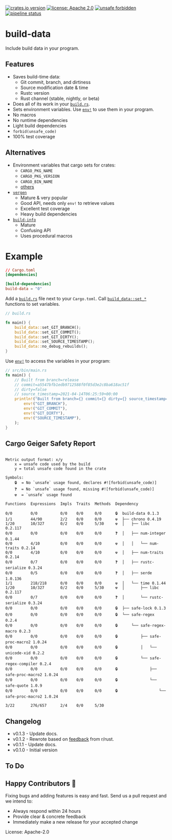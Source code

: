 [![crates.io version](https://img.shields.io/crates/v/build-data.svg)](https://crates.io/crates/build-data)
[![license: Apache 2.0](https://gitlab.com/leonhard-llc/ops/-/raw/main/license-apache-2.0.svg)](https://gitlab.com/leonhard-llc/ops/-/raw/main/build-data/LICENSE)
[![unsafe forbidden](https://gitlab.com/leonhard-llc/ops/-/raw/main/unsafe-forbidden.svg)](https://github.com/rust-secure-code/safety-dance/)
[![pipeline status](https://gitlab.com/leonhard-llc/ops/badges/main/pipeline.svg)](https://gitlab.com/leonhard-llc/ops/-/pipelines)

# build-data

Include build data in your program.

## Features
- Saves build-time data:
  - Git commit, branch, and dirtiness
  - Source modification date & time
  - Rustc version
  - Rust channel (stable, nightly, or beta)
- Does all of its work in your
  [`build.rs`](https://doc.rust-lang.org/cargo/reference/build-scripts.html).
- Sets environment variables.
  Use [`env!`](https://doc.rust-lang.org/core/macro.env.html) to use them
  in your program.
- No macros
- No runtime dependencies
- Light build dependencies
- `forbid(unsafe_code)`
- 100% test coverage

## Alternatives
- Environment variables that cargo sets for crates:
  - `CARGO_PKG_NAME`
  - `CARGO_PKG_VERSION`
  - `CARGO_BIN_NAME`
  - [others](https://doc.rust-lang.org/cargo/reference/environment-variables.html#environment-variables-cargo-sets-for-crates)
- [`vergen`](https://crates.io/crates/vergen)
  - Mature & very popular
  - Good API, needs only `env!` to retrieve values
  - Excellent test coverage
  - Heavy build dependencies
- [`build-info`](https://crates.io/crates/build-info)
  - Mature
  - Confusing API
  - Uses procedural macros

# Example

```toml
// Cargo.toml
[dependencies]

[build-dependencies]
build-data = "0"
```

Add a [`build.rs`](https://doc.rust-lang.org/cargo/reference/build-scripts.html)
file next to your `Cargo.toml`.
Call [`build_data::set_*`](https://docs.rs/build-data/) functions to
set variables.
```rust
// build.rs

fn main() {
    build_data::set_GIT_BRANCH();
    build_data::set_GIT_COMMIT();
    build_data::set_GIT_DIRTY();
    build_data::set_SOURCE_TIMESTAMP();
    build_data::no_debug_rebuilds();
}
```

Use [`env!`](https://doc.rust-lang.org/core/macro.env.html) to access the
variables in your program:
```rust
// src/bin/main.rs
fn main() {
    // Built from branch=release
    // commit=a5547bfb1edb9712588f0f85d3e2c8ba618ac51f
    // dirty=false
    // source_timestamp=2021-04-14T06:25:59+00:00
    println!("Built from branch={} commit={} dirty={} source_timestamp={}",
        env!("GIT_BRANCH"),
        env!("GIT_COMMIT"),
        env!("GIT_DIRTY"),
        env!("SOURCE_TIMESTAMP"),
    );
}
```

## Cargo Geiger Safety Report
```

Metric output format: x/y
    x = unsafe code used by the build
    y = total unsafe code found in the crate

Symbols: 
    🔒  = No `unsafe` usage found, declares #![forbid(unsafe_code)]
    ❓  = No `unsafe` usage found, missing #![forbid(unsafe_code)]
    ☢️  = `unsafe` usage found

Functions  Expressions  Impls  Traits  Methods  Dependency

0/0        0/0          0/0    0/0     0/0      🔒  build-data 0.1.3
1/1        44/90        2/2    0/0     0/0      ☢️  ├── chrono 0.4.19
1/20       10/327       0/2    0/0     5/30     ☢️  │   ├── libc 0.2.117
0/0        0/0          0/0    0/0     0/0      ❓  │   ├── num-integer 0.1.44
0/0        4/10         0/0    0/0     0/0      ☢️  │   │   └── num-traits 0.2.14
0/0        4/10         0/0    0/0     0/0      ☢️  │   ├── num-traits 0.2.14
0/0        0/7          0/0    0/0     0/0      ❓  │   ├── rustc-serialize 0.3.24
0/0        0/5          0/0    0/0     0/0      ❓  │   ├── serde 1.0.136
1/1        218/218      0/0    0/0     0/0      ☢️  │   └── time 0.1.44
1/20       10/327       0/2    0/0     5/30     ☢️  │       ├── libc 0.2.117
0/0        0/7          0/0    0/0     0/0      ❓  │       └── rustc-serialize 0.3.24
0/0        0/0          0/0    0/0     0/0      🔒  ├── safe-lock 0.1.3
0/0        0/0          0/0    0/0     0/0      🔒  └── safe-regex 0.2.4
0/0        0/0          0/0    0/0     0/0      🔒      └── safe-regex-macro 0.2.3
0/0        0/0          0/0    0/0     0/0      🔒          ├── safe-proc-macro2 1.0.24
0/0        0/0          0/0    0/0     0/0      🔒          │   └── unicode-xid 0.2.2
0/0        0/0          0/0    0/0     0/0      🔒          └── safe-regex-compiler 0.2.4
0/0        0/0          0/0    0/0     0/0      🔒              ├── safe-proc-macro2 1.0.24
0/0        0/0          0/0    0/0     0/0      🔒              └── safe-quote 1.0.9
0/0        0/0          0/0    0/0     0/0      🔒                  └── safe-proc-macro2 1.0.24

3/22       276/657      2/4    0/0     5/30   

```
## Changelog
- v0.1.3 - Update docs.
- v0.1.2 - Rewrote based on
    [feedback](https://www.reddit.com/r/rust/comments/mqnbvw/)
    from r/rust.
- v0.1.1 - Update docs.
- v0.1.0 - Initial version

## To Do

## Happy Contributors 🙂
Fixing bugs and adding features is easy and fast.
Send us a pull request and we intend to:
- Always respond within 24 hours
- Provide clear & concrete feedback
- Immediately make a new release for your accepted change

License: Apache-2.0
